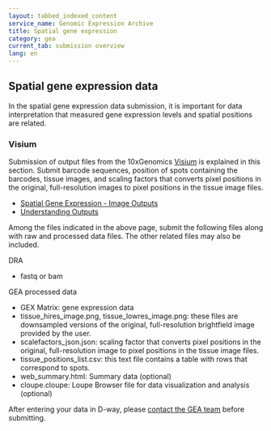 ```yaml
---
layout: tabbed_indexed_content
service_name: Genomic Expression Archive
title: Spatial gene expression
category: gea
current_tab: submission overview
lang: en
---
```


## Spatial gene expression data

In the spatial gene expression data submission, it is important for data interpretation that measured gene expression levels and spatial positions are related.

### Visium

Submission of output files from the 10xGenomics [Visium](https://www.10xgenomics.com/jp/products/spatial-gene-expression) is explained in this section. Submit barcode sequences, position of spots containing the barcodes, tissue images, and scaling factors that converts pixel positions in the original, full-resolution images to pixel positions in the tissue image files.    

* [Spatial Gene Expression - Image Outputs](https://support.10xgenomics.com/spatial-gene-expression/software/pipelines/latest/output/spatial)
* [Understanding Outputs](https://support.10xgenomics.com/spatial-gene-expression/software/pipelines/latest/output/overview)

Among the files indicated in the above page, submit the following files along with raw and processed data files. The other related files may also be included.

DRA  
* fastq or bam

GEA processed data  
* GEX Matrix: gene expression data
* tissue_hires_image.png, tissue_lowres_image.png: these files are downsampled versions of the original, full-resolution brightfield image provided by the user.
* scalefactors_json.json: scaling factor that converts pixel positions in the original, full-resolution image to pixel positions in the tissue image files.
* tissue_positions_list.csv: this text file contains a table with rows that correspond to spots.
* web_summary.html: Summary data (optional)
* cloupe.cloupe: Loupe Browser file for data visualization and analysis (optional)

After entering your data in D-way, please [contact the GEA team](/contact-ddbj-e.html) before submitting.


